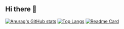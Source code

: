 ## Hi there 👋

[![Anurag's GitHub stats](https://github-readme-stats.vercel.app/api?username=Stitch-1028&show_icons=true&bg_color=#7CE462,#909090)](https://github.com/anuraghazra/github-readme-stats)
[![Top Langs](https://github-readme-stats.vercel.app/api/top-langs/?username=Stitch-1028&show_icons=true&theme=dracula&layout=compact)](https://github.com/anuraghazra/github-readme-stats)
[![Readme Card](https://github-readme-stats.vercel.app/api/pin/?username=Stitch-1028&show_icons=true&repo=Stitch-1028)](https://github.com/anuraghazra/github-readme-stats)

